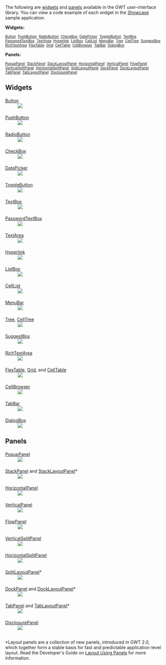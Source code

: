 <style type="text/css">
  dt { margin-top: 1.5em; }
</style>

<p>The following are <a href="#Widgets">widgets</a> and <a
  href="#Panels">panels</a> available in the GWT user-interface library. You
can view a code example of each widget in the <a href="http://gwt.google.com/samples/Showcase/Showcase.html">Showcase</a> sample application.</p>

<p>
<b>Widgets:</b><br>
<div style="font-size: 80%;">
  <a href="#button">Button</a>&nbsp;
  <a href="#pushbutton">PushButton</a>&nbsp;
  <a href="#radiobutton">RadioButton</a>&nbsp;
  <a href="#checkbox">CheckBox</a>&nbsp;
  <a href="#datepicker">DatePicker</a>&nbsp;
  <a href="#togglebutton">ToggleButton</a>&nbsp;
  <a href="#textbox">TextBox</a>&nbsp;
  <a href="#passwordtextbox">PasswordTextBox</a>&nbsp;
  <a href="#textarea">TextArea</a>&nbsp;
  <a href="#hyperlink">Hyperlink</a>&nbsp;
  <a href="#listbox">ListBox</a>&nbsp;
  <a href="#celllist">CellList</a>&nbsp;
  <a href="#menubar">MenuBar</a>&nbsp;
  <a href="#tree">Tree</a>&nbsp;
  <a href="#tree">CellTree</a>&nbsp;
  <a href="#suggestbox">SuggestBox</a>&nbsp;
  <a href="#richtextarea">RichTextArea</a>&nbsp;
  <a href="#flextable">FlexTable</a>&nbsp;
  <a href="#flextable">Grid</a>&nbsp;
  <a href="#flextable">CellTable</a>&nbsp;
  <a href="#cellbrowser">CellBrowser</a>&nbsp;
  <a href="#tabbar">TabBar</a>&nbsp;
  <a href="#dialogbox">DialogBox</a>
</div>
</p>

<p>
<b>Panels:</b><br>
<div style="font-size: 80%;">
  <a href="#popuppanel">PopupPanel</a>&nbsp;
  <a href="#stackpanel">StackPanel</a>&nbsp;
  <a href="#stackpanel">StackLayoutPanel</a>&nbsp;
  <a href="#horizontalpanel">HorizontalPanel</a>&nbsp;
  <a href="#verticalpanel">VerticalPanel</a>&nbsp;
  <a href="#flowpanel">FlowPanel</a>&nbsp;
  <a href="#verticalsplitpanel">VerticalSplitPanel</a>&nbsp;
  <a href="#horizontalsplitpanel">HorizontalSplitPanel</a>&nbsp;
  <a href="#splitlayoutpanel">SplitLayoutPanel</a>&nbsp;
  <a href="#dockpanel">DockPanel</a>&nbsp;
  <a href="#dockpanel">DockLayoutPanel</a>&nbsp;
  <a href="#tabpanel">TabPanel</a>&nbsp;
  <a href="#tabpanel">TabLayoutPanel</a>&nbsp;
  <a href="#disclosurepanel">DisclosurePanel</a>
</div>
</p>

<h2 id="Widgets">Widgets</h2>

<dl>
  <dt id="button"><a href="http://google-web-toolkit.googlecode.com/svn/javadoc/latest/com/google/gwt/user/client/ui/Button.html">Button</a></dt>
  <dd>
    <img src="images/Button.png"/>
  </dd>

  <dt id="pushbutton"><a href="http://google-web-toolkit.googlecode.com/svn/javadoc/latest/com/google/gwt/user/client/ui/PushButton.html">PushButton</a></dt>
  <dd><img src="images/PushButton.png"/></dd>

  <dt id="radiobutton"><a href="http://google-web-toolkit.googlecode.com/svn/javadoc/latest/com/google/gwt/user/client/ui/RadioButton.html">RadioButton</a></dt>
  <dd>
    <img src="images/RadioButton.png"/>
  </dd>
  
  <dt id="checkbox"><a href="http://google-web-toolkit.googlecode.com/svn/javadoc/latest/com/google/gwt/user/client/ui/CheckBox.html">CheckBox</a></dt>
  <dd><img src="images/CheckBox.png"/></dd>

  <dt id="datepicker"><a href="http://google-web-toolkit.googlecode.com/svn/javadoc/latest/com/google/gwt/user/datepicker/client/DatePicker.html">DatePicker</a></dt>
  <dd><img src="images/DatePicker.png"/></dd>
  
  <dt id="togglebutton"><a href="http://google-web-toolkit.googlecode.com/svn/javadoc/latest/com/google/gwt/user/client/ui/ToggleButton.html">ToggleButton</a></dt>
  <dd><img src="images/ToggleButton.png"/></dd>
  
  <dt id="textbox"><a href="http://google-web-toolkit.googlecode.com/svn/javadoc/latest/com/google/gwt/user/client/ui/TextBox.html">TextBox</a></dt>
  <dd><img src="images/TextBox.png"/></dd>
  
  <dt id="passwordtextbox"><a href="http://google-web-toolkit.googlecode.com/svn/javadoc/latest/com/google/gwt/user/client/ui/PasswordTextBox.html">PasswordTextBox</a></dt>
  <dd><img src="images/PasswordTextBox.png"/></dd>
  
  <dt id="textarea"><a href="http://google-web-toolkit.googlecode.com/svn/javadoc/latest/com/google/gwt/user/client/ui/TextArea.html">TextArea</a></dt>
  <dd><img src="images/TextArea.png"/></dd>
  
  <dt id="hyperlink"><a href="http://google-web-toolkit.googlecode.com/svn/javadoc/latest/com/google/gwt/user/client/ui/Hyperlink.html">Hyperlink</a></dt>
  <dd><img src="images/Hyperlink.png"/></dd>
  
  <dt id="listbox"><a href="http://google-web-toolkit.googlecode.com/svn/javadoc/latest/com/google/gwt/user/client/ui/ListBox.html">ListBox</a></dt>
  <dd><img src="images/ListBox.png"/></dd>

  <dt id="celllist"><a href="http://google-web-toolkit.googlecode.com/svn/javadoc/latest/com/google/gwt/user/cellview/client/CellList.html">CellList</a></dt>
  <dd><img src="images/CellList.png"/></dd>
  
  <dt id="menubar"><a href="http://google-web-toolkit.googlecode.com/svn/javadoc/latest/com/google/gwt/user/client/ui/MenuBar.html">MenuBar</a></dt>
  <dd><img src="images/MenuBar.png"/></dd>
  
  <dt id="tree"><a href="http://google-web-toolkit.googlecode.com/svn/javadoc/latest/com/google/gwt/user/client/ui/Tree.html">Tree</a>, <a href="http://google-web-toolkit.googlecode.com/svn/javadoc/latest/com/google/gwt/user/cellview/client/CellTree.html">CellTree</a></dt>
  <dd><img src="images/Tree.png"/></dd>
  
  <dt id="suggestbox"><a href="http://google-web-toolkit.googlecode.com/svn/javadoc/latest/com/google/gwt/user/client/ui/SuggestBox.html">SuggestBox</a></dt>
  <dd><img src="images/SuggestBox.png"/></dd>
  
  <dt id="richtextarea"><a href="http://google-web-toolkit.googlecode.com/svn/javadoc/latest/com/google/gwt/user/client/ui/RichTextArea.html">RichTextArea</a></dt>
  <dd><img src="images/RichTextArea-clipped.png"/></dd>
  
  <dt id="flextable"><a href="http://google-web-toolkit.googlecode.com/svn/javadoc/latest/com/google/gwt/user/client/ui/FlexTable.html">FlexTable</a>,
    <a href="http://google-web-toolkit.googlecode.com/svn/javadoc/latest/com/google/gwt/user/client/ui/Grid.html">Grid</a>, and 
    <a href="http://google-web-toolkit.googlecode.com/svn/javadoc/latest/com/google/gwt/user/cellview/client/CellTable.html">CellTable</a></dt>
  <dd><img src="images/Table.png"/></dd>
  
  <dt id="cellbrowser"><a href="http://google-web-toolkit.googlecode.com/svn/javadoc/latest/com/google/gwt/user/cellview/client/CellBrowser.html">CellBrowser</a></dt>
  <dd><img src="images/CellBrowser.png"/></dd>
  
  <dt id="tabbar"><a href="http://google-web-toolkit.googlecode.com/svn/javadoc/latest/com/google/gwt/user/client/ui/TabBar.html">TabBar</a></dt>
  <dd><img src="images/TabBar.png"/></dd>
  
  <dt id="dialogbox"><a href="http://google-web-toolkit.googlecode.com/svn/javadoc/latest/com/google/gwt/user/client/ui/DialogBox.html">DialogBox</a></dt>
  <dd><img src="images/DialogBox.png"/></dd>
</dl>



<h2 id="Panels">Panels</h2>

<dl>
  <dt id="popuppanel"><a href="http://google-web-toolkit.googlecode.com/svn/javadoc/latest/com/google/gwt/user/client/ui/PopupPanel.html">PopupPanel</a></dt>
  <dd><img src="images/PopupPanel.png"/></dd>
  
  <dt id="stackpanel"><a href="http://google-web-toolkit.googlecode.com/svn/javadoc/latest/com/google/gwt/user/client/ui/StackPanel.html">StackPanel</a>
    and <a href="http://google-web-toolkit.googlecode.com/svn/javadoc/latest/com/google/gwt/user/client/ui/StackLayoutPanel.html">StackLayoutPanel</a><a href="#LayoutPanelNote" style="text-decoration:none;">*</a>
  </dt>
  <dd><img src="images/StackPanel.png"/></dd>
  
  <dt id="horizontalpanel"><a href="http://google-web-toolkit.googlecode.com/svn/javadoc/latest/com/google/gwt/user/client/ui/HorizontalPanel.html">HorizontalPanel</a></dt>
  <dd><img src="images/HorizontalPanel.png"/></dd>
  
  <dt id="verticalpanel"><a href="http://google-web-toolkit.googlecode.com/svn/javadoc/latest/com/google/gwt/user/client/ui/VerticalPanel.html">VerticalPanel</a></dt>
  <dd><img src="images/VerticalPanel.png"/></dd>
  
  <dt id="flowpanel"><a href="http://google-web-toolkit.googlecode.com/svn/javadoc/latest/com/google/gwt/user/client/ui/FlowPanel.html">FlowPanel</a></dt>
  <dd><img src="images/FlowPanel.png"/></dd>
  
  <dt id="verticalsplitpanel"><a href="http://google-web-toolkit.googlecode.com/svn/javadoc/latest/com/google/gwt/user/client/ui/VerticalSplitPanel.html">VerticalSplitPanel</a></dt>
  <dd><img src="images/VerticalSplitPanel.png"/></dd>
  
  <dt id="horizontalsplitpanel"><a href="http://google-web-toolkit.googlecode.com/svn/javadoc/latest/com/google/gwt/user/client/ui/HorizontalSplitPanel.html">HorizontalSplitPanel</a></dt>
  <dd><img src="images/HorizontalSplitPanel.png"/></dd>

  <dt id="splitlayoutpanel"><a href="http://google-web-toolkit.googlecode.com/svn/javadoc/latest/com/google/gwt/user/client/ui/SplitLayoutPanel.html">SplitLayoutPanel</a><a href="#LayoutPanelNote" style="text-decoration:none;">*</a></dt>
  <dd><img src="images/SplitLayoutPanel-gallery.png"/></dd>

  <dt id="dockpanel"><a href="http://google-web-toolkit.googlecode.com/svn/javadoc/latest/com/google/gwt/user/client/ui/DockPanel.html">DockPanel</a>
    and <a href="http://google-web-toolkit.googlecode.com/svn/javadoc/latest/com/google/gwt/user/client/ui/DockLayoutPanel.html">DockLayoutPanel</a><a href="#LayoutPanelNote" style="text-decoration:none;">*</a>
  </dt>
  <dd><img src="images/DockPanel.png"/></dd>
  
  <dt id="tabpanel"><a href="http://google-web-toolkit.googlecode.com/svn/javadoc/latest/com/google/gwt/user/client/ui/TabPanel.html">TabPanel</a>
    and <a href="http://google-web-toolkit.googlecode.com/svn/javadoc/latest/com/google/gwt/user/client/ui/TabLayoutPanel.html">TabLayoutPanel</a><a href="#LayoutPanelNote" style="text-decoration:none;">*</a>
  </dt>
  <dd><img src="images/TabPanel.png"/></dd>
  
  <dt id="disclosurepanel"><a href="http://google-web-toolkit.googlecode.com/svn/javadoc/latest/com/google/gwt/user/client/ui/DisclosurePanel.html">DisclosurePanel</a></dt>
  <dd><img src="images/DisclosurePanel.png"/></dd>
</dl>

<a name="LayoutPanelNote"></a>
<p class="note" style="margin-top:30px;">
*Layout panels are a collection of new panels, introduced in GWT 2.0, which together form a stable basis for fast and predictable application-level layout.
Read the Developer's Guide on <a href="DevGuideUiPanels.html#LayoutPanels">Layout Using Panels</a> for more information.
</p>
